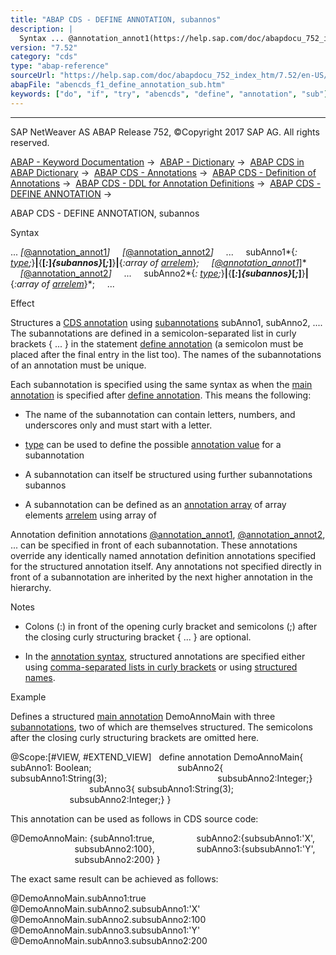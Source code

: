 ```yaml
---
title: "ABAP CDS - DEFINE ANNOTATION, subannos"
description: |
  Syntax ... @annotation_annot1(https://help.sap.com/doc/abapdocu_752_index_htm/7.52/en-US/abencds_f1_define_anno_annos.htm) @annotation_annot2(https://help.sap.com/doc/abapdocu_752_index_htm/7.52/en-US/abencds_f1_define_anno_annos.htm) ... subAnno1: type(https://help.sap.co
version: "7.52"
category: "cds"
type: "abap-reference"
sourceUrl: "https://help.sap.com/doc/abapdocu_752_index_htm/7.52/en-US/abencds_f1_define_annotation_sub.htm"
abapFile: "abencds_f1_define_annotation_sub.htm"
keywords: ["do", "if", "try", "abencds", "define", "annotation", "sub"]
---
```


* * *

SAP NetWeaver AS ABAP Release 752, ©Copyright 2017 SAP AG. All rights reserved.

[ABAP - Keyword Documentation](https://help.sap.com/doc/abapdocu_752_index_htm/7.52/en-US/abenabap.htm) →  [ABAP - Dictionary](https://help.sap.com/doc/abapdocu_752_index_htm/7.52/en-US/abenabap_dictionary.htm) →  [ABAP CDS in ABAP Dictionary](https://help.sap.com/doc/abapdocu_752_index_htm/7.52/en-US/abencds.htm) →  [ABAP CDS - Annotations](https://help.sap.com/doc/abapdocu_752_index_htm/7.52/en-US/abencds_annotations.htm) →  [ABAP CDS - Definition of Annotations](https://help.sap.com/doc/abapdocu_752_index_htm/7.52/en-US/abencds_anno_definition.htm) →  [ABAP CDS - DDL for Annotation Definitions](https://help.sap.com/doc/abapdocu_752_index_htm/7.52/en-US/abencds_f1_ddla_syntax.htm) →  [ABAP CDS - DEFINE ANNOTATION](https://help.sap.com/doc/abapdocu_752_index_htm/7.52/en-US/abencds_f1_define_annotation.htm) → 

ABAP CDS - DEFINE ANNOTATION, subannos

Syntax

... *\[*[@annotation\_annot1](https://help.sap.com/doc/abapdocu_752_index_htm/7.52/en-US/abencds_f1_define_anno_annos.htm)*\]*
    *\[*[@annotation\_annot2](https://help.sap.com/doc/abapdocu_752_index_htm/7.52/en-US/abencds_f1_define_anno_annos.htm)*\]*
    ...
    subAnno1*{*: [type](https://help.sap.com/doc/abapdocu_752_index_htm/7.52/en-US/abencds_f1_define_annotation_type.htm);*}**|**{**\[*:*\]*{subannos}*\[*;*\]**}**|**{*:array of [arrelem](https://help.sap.com/doc/abapdocu_752_index_htm/7.52/en-US/abencds_f1_define_annotation_arr.htm)*}*;
    *\[*[@annotation\_annot1](https://help.sap.com/doc/abapdocu_752_index_htm/7.52/en-US/abencds_f1_define_anno_annos.htm)*\]*
    *\[*[@annotation\_annot2](https://help.sap.com/doc/abapdocu_752_index_htm/7.52/en-US/abencds_f1_define_anno_annos.htm)*\]*
    ...
    subAnno2*{*: [type](https://help.sap.com/doc/abapdocu_752_index_htm/7.52/en-US/abencds_f1_define_annotation_type.htm);*}**|**{**\[*:*\]*{subannos}*\[*;*\]**}**|**{*:array of [arrelem](https://help.sap.com/doc/abapdocu_752_index_htm/7.52/en-US/abencds_f1_define_annotation_arr.htm)*}*;
    ...

Effect

Structures a [CDS annotation](https://help.sap.com/doc/abapdocu_752_index_htm/7.52/en-US/abencds_annotation_glosry.htm "Glossary Entry") using [subannotations](https://help.sap.com/doc/abapdocu_752_index_htm/7.52/en-US/abensub_annotation_glosry.htm "Glossary Entry") subAnno1, subAnno2, .... The subannotations are defined in a semicolon-separated list in curly brackets { ... } in the statement [define annotation](https://help.sap.com/doc/abapdocu_752_index_htm/7.52/en-US/abencds_f1_define_annotation.htm) (a semicolon must be placed after the final entry in the list too). The names of the subannotations of an annotation must be unique.

Each subannotation is specified using the same syntax as when the [main annotation](https://help.sap.com/doc/abapdocu_752_index_htm/7.52/en-US/abenmain_annotation_glosry.htm "Glossary Entry") is specified after [define annotation](https://help.sap.com/doc/abapdocu_752_index_htm/7.52/en-US/abencds_f1_define_annotation.htm). This means the following:

-   The name of the subannotation can contain letters, numbers, and underscores only and must start with a letter.

-   [type](https://help.sap.com/doc/abapdocu_752_index_htm/7.52/en-US/abencds_f1_define_annotation_type.htm) can be used to define the possible [annotation value](https://help.sap.com/doc/abapdocu_752_index_htm/7.52/en-US/abenannotation_value_glosry.htm "Glossary Entry") for a subannotation

-   A subannotation can itself be structured using further subannotations subannos

-   A subannotation can be defined as an [annotation array](https://help.sap.com/doc/abapdocu_752_index_htm/7.52/en-US/abenannotation_array_glosry.htm "Glossary Entry") of array elements [arrelem](https://help.sap.com/doc/abapdocu_752_index_htm/7.52/en-US/abencds_f1_define_annotation_arr.htm) using array of

Annotation definition annotations [@annotation\_annot1](https://help.sap.com/doc/abapdocu_752_index_htm/7.52/en-US/abencds_f1_define_anno_annos.htm), [@annotation\_annot2](https://help.sap.com/doc/abapdocu_752_index_htm/7.52/en-US/abencds_f1_define_anno_annos.htm), ... can be specified in front of each subannotation. These annotations override any identically named annotation definition annotations specified for the structured annotation itself. Any annotations not specified directly in front of a subannotation are inherited by the next higher annotation in the hierarchy.

Notes

-   Colons (:) in front of the opening curly bracket and semicolons (;) after the closing curly structuring bracket { ... } are optional.

-   In the [annotation syntax](https://help.sap.com/doc/abapdocu_752_index_htm/7.52/en-US/abencds_annotations_syntax.htm), structured annotations are specified either using [comma-separated lists in curly brackets](https://help.sap.com/doc/abapdocu_752_index_htm/7.52/en-US/abencds_annotations_syntax_subanno.htm) or using [structured names](https://help.sap.com/doc/abapdocu_752_index_htm/7.52/en-US/abencds_annotations_syntax_name.htm).

Example

Defines a structured [main annotation](https://help.sap.com/doc/abapdocu_752_index_htm/7.52/en-US/abenmain_annotation_glosry.htm "Glossary Entry") DemoAnnoMain with three [subannotations](https://help.sap.com/doc/abapdocu_752_index_htm/7.52/en-US/abensub_annotation_glosry.htm "Glossary Entry"), two of which are themselves structured. The semicolons after the closing curly structuring brackets are omitted here.

@Scope:\[#VIEW, #EXTEND\_VIEW\]  
define annotation DemoAnnoMain{ subAnno1: Boolean;  
                                subAnno2{ subsubAnno1:String(3);  
                                          subsubAnno2:Integer;}  
                                subAnno3{ subsubAnno1:String(3);  
                                          subsubAnno2:Integer;} }

This annotation can be used as follows in CDS source code:

@DemoAnnoMain: {subAnno1:true,
                subAnno2:{subsubAnno1:'X',
                          subsubAnno2:100},
                subAnno3:{subsubAnno1:'Y',
                          subsubAnno2:200} }

The exact same result can be achieved as follows:

@DemoAnnoMain.subAnno1:true
@DemoAnnoMain.subAnno2.subsubAnno1:'X'
@DemoAnnoMain.subAnno2.subsubAnno2:100
@DemoAnnoMain.subAnno3.subsubAnno1:'Y'
@DemoAnnoMain.subAnno3.subsubAnno2:200